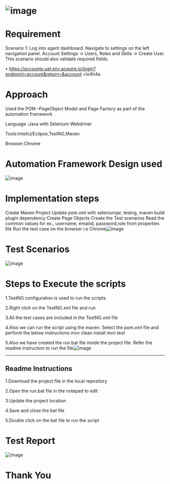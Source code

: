 # ![image](https://user-images.githubusercontent.com/101045277/156920851-299f029f-585e-412e-ab6a-d404c1cf4b1e.png)


# Requirement
Scenario 1: Log into agent dashboard. Navigate to settings
on the left navigation panel. Account Settings -> Users,
Roles and Skills -> Create User. This scenario should also
validate required fields.


• https://accounts.uat.env.acquire.io/login?endpoint=account&return=&account
=lo4h4a

# Approach

Used the POM –PageObject Model and Page Factory as part of the automation framework

Language :Java with Selenium Webdriver

Tools:IntelliJ/Eclipse,TestNG,Maven

Browser:Chrome

# Automation Framework Design used

![image](https://user-images.githubusercontent.com/101045277/156920701-2ce4ec37-50c6-4b92-986a-052776a9822d.png)

# Implementation steps

Create Maven Project
Update pom.xml with seleniumjar, testng, maven build plugin dependency
Create Page Objects
Create the Test scenarios
Read the common values for ex., username, emailid, password,role from properties file
Run the test case on the browser i.e Chrome![image](https://user-images.githubusercontent.com/101045277/156920727-a42290db-4974-4ff3-870f-a82384b90cb9.png)

# Test Scenarios 

![image](https://user-images.githubusercontent.com/101045277/156920741-c219a90e-f598-42e4-a5f2-650788185e08.png)

# Steps to Execute the scripts

1.TestNG configuration is used to run the scripts.

2.Right click on the TestNG.xml file and run

3.All the test cases are included in the TestNG.xml file

4.Also we can run the script using the maven. Select the pom.xml file and perform the below instructions
    mvn clean install
    mvn test
    
5.Also we have created the run.bat file inside the project file. Refer the readme instruction to run the file![image](https://user-images.githubusercontent.com/101045277/156920778-a4400c11-9c6d-4963-b8f5-84773eb8ac58.png)

-----------------------
Readme Instructions
-------------------
1.Download the project file in the local repository

2.Open the run.bat file in the notepad to edit

3.Update the project location

4.Save and close the bat file

5.Double click on the bat file to run the script

# Test Report

![image](https://user-images.githubusercontent.com/101045277/156957745-e66603e2-5356-48f0-832e-9f632612d9f5.png)


# Thank You
